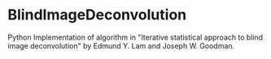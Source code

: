 # BlindImageDeconvolution
Python Implementation of algorithm in "Iterative statistical approach to blind image deconvolution" by Edmund Y. Lam and Joseph W. Goodman.
